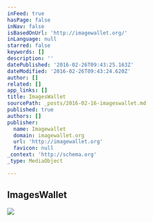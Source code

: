 ```yaml
---
inFeed: true
hasPage: false
inNav: false
isBasedOnUrl: 'http://imagewallet.org/'
inLanguage: null
starred: false
keywords: []
description: ''
datePublished: '2016-02-26T09:43:25.163Z'
dateModified: '2016-02-26T09:43:24.620Z'
author: []
related: []
app_links: []
title: ImagesWallet
sourcePath: _posts/2016-02-16-imageswallet.md
published: true
authors: []
publisher:
  name: Imagewallet
  domain: imagewallet.org
  url: 'http://imagewallet.org'
  favicon: null
_context: 'http://schema.org'
_type: MediaObject

---
```

<article style=""><h1>ImagesWallet</h1></article>

![](https://the-grid-user-content.s3-us-west-2.amazonaws.com/4860a5cb-b5e1-40fb-bcab-ad062a448a1c.png)
